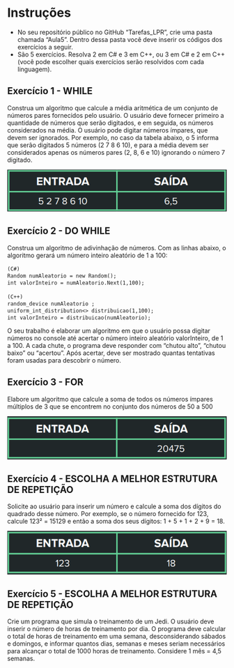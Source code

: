 # Instruções

- No seu repositório público no GitHub
“Tarefas_LPR”, crie uma pasta chamada
“Aula5”. Dentro dessa pasta você deve
inserir os códigos dos exercícios a
seguir.
- São 5 exercícios. Resolva 2 em C# e 3
em C++, ou 3 em C# e 2 em C++ (você
pode escolher quais exercícios serão
resolvidos com cada linguagem).

## Exercício 1 - WHILE

Construa um algoritmo que calcule a
média aritmética de um conjunto de números
pares fornecidos pelo usuário. O usuário deve
fornecer primeiro a quantidade de números que
serão digitados, e em seguida, os números
considerados na média. O usuário pode digitar
números ímpares, que devem ser ignorados.
Por exemplo, no caso da tabela abaixo, o 5
informa que serão digitados 5 números (2 7 8 6
10), e para a média devem ser considerados
apenas os números pares (2, 8, 6 e 10)
ignorando o número 7 digitado.

![Exercicio 1](Exer1.png)

## Exercício 2 - DO WHILE

Construa um algoritmo de adivinhação
de números. Com as linhas abaixo, o algoritmo
gerará um número inteiro aleatório de 1 a 100:

    (C#)
    Random numAleatorio = new Random();
    int valorInteiro = numAleatorio.Next(1,100);

    (C++)
    random_device numAleatorio ;
    uniform_int_distribution<> distribuicao(1,100);
    int valorInteiro = distribuicao(numAleatorio);
    
O seu trabalho é elaborar um algoritmo em que o
usuário possa digitar números no console até
acertar o número inteiro aleatório valorInteiro, de 1 a
100. A cada chute, o programa deve responder com
“chutou alto”, “chutou baixo” ou “acertou”. Após
acertar, deve ser mostrado quantas tentativas foram
usadas para descobrir o número.

## Exercício 3 - FOR

Elabore um algoritmo que calcule a
soma de todos os números ímpares
múltiplos de 3 que se encontrem no
conjunto dos números de 50 a 500

![Exercicio 3](Exer3.png)

## Exercício 4 - ESCOLHA A MELHOR ESTRUTURA DE REPETIÇÃO

Solicite ao usuário para inserir
um número e calcule a soma dos dígitos do
quadrado desse número. Por exemplo, se o
número fornecido for 123, calcule 123² =
15129 e então a soma dos seus dígitos: 1 +
5 + 1 + 2 + 9 = 18.

![Exercicio 4](Exer4.png)

## Exercício 5 - ESCOLHA A MELHOR ESTRUTURA DE REPETIÇÃO

Crie um programa que simula
o treinamento de um Jedi. O usuário deve
inserir o número de horas de treinamento
por dia. O programa deve calcular o total
de horas de treinamento em uma semana,
desconsiderando sábados e domingos, e
informar quantos dias, semanas e meses
seriam necessários para alcançar o total de
1000 horas de treinamento. Considere 1
mês = 4,5 semanas.
